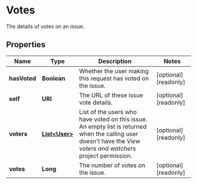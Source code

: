 

# Votes

The details of votes on an issue.

## Properties

| Name | Type | Description | Notes |
|------------ | ------------- | ------------- | -------------|
|**hasVoted** | **Boolean** | Whether the user making this request has voted on the issue. |  [optional] [readonly] |
|**self** | **URI** | The URL of these issue vote details. |  [optional] [readonly] |
|**voters** | [**List&lt;User&gt;**](User.md) | List of the users who have voted on this issue. An empty list is returned when the calling user doesn&#39;t have the *View voters and watchers* project permission. |  [optional] [readonly] |
|**votes** | **Long** | The number of votes on the issue. |  [optional] [readonly] |



